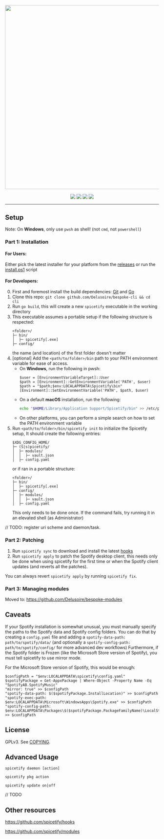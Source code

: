 <h3 align="center"><a href="https://spicetify.app/"><img src="https://i.imgur.com/iwcLITQ.png" width="600px"></a></h3>
<p align="center">
  <a href="https://goreportcard.com/report/github.com/Delusoire/bespoke-cli/v3"><img src="https://goreportcard.com/badge/github.com/Delusoire/bespoke-cli/v3"></a>
  <a href="https://github.com/Delusoire/bespoke-cli/releases"><img src="https://img.shields.io/github/downloads/spicetify/spicetify-cli/total.svg?colorB=97CA00"></a>
  <a href="https://discord.gg/VnevqPp2Rr"><img src="https://img.shields.io/discord/842219447716151306?label=chat&logo=discord&logoColor=discord"></a>
  <a href="https://www.reddit.com/r/spicetify"><img src="https://img.shields.io/reddit/subreddit-subscribers/spicetify?logo=reddit"></a>
</p>

---

## Setup

Note: On **Windows**, only use `pwsh` as shell! (not `cmd`, not `powershell`)

### Part 1: Installation

#### For Users:

Either pick the latest installer for your platform from the [releases](https://github.com/Delusoire/bespoke-cli/releases) or run the [install.ps1](install.ps1) script

#### For Developers:

0. First and foremost install the build dependencies:
   [Git](https://git-scm.com/downloads) and [Go](https://go.dev/doc/install)
1. Clone this repo: `git clone github.com/Delusoire/bespoke-cli && cd cli`
2. Run `go build`, this will create a new `spicetify` executable in the working directory
3. This executable assumes a portable setup if the following structure is respected:
      ```
      <folder>/
      ├─ bin/
      │  ├─ spicetify[.exe]
      ├─ config/
      ```
   the name (and location) of the first folder doesn't matter
4. [optional] Add the `<path/to/folder>/bin` path to your PATH environment variable for ease of access.
   - On **Windows**, run the following in pwsh:
        ```pwsh
        $user = [EnvironmentVariableTarget]::User
        $path = [Environment]::GetEnvironmentVariable('PATH', $user)
        $path = "$path;$env:LOCALAPPDATA\Spicetify\bin"
        [Environment]::SetEnvironmentVariable('PATH', $path, $user)
        ```
   - On a default **macOS** installation, run the following:
        ```zsh
        echo "$HOME/Library/Application Support/Spicetify/bin" >> /etc/paths
        ```
   - On other platforms, you can perform a simple search on how to set the PATH environment variable
5. Run `<path/to/folder>/bin/spicetify init` to initialize the Spicetify setup,
   It should create the following entries:
      ```
      $XDG_CONFIG_HOME/
      ├─ (S|s)picetify/
      │  ├─ modules/
      │  │  ├─ vault.json
      │  ├─ config.yaml
      ```
   or if ran in a portable structure:
      ```
      <folder>/
      ├─ bin/
      │  ├─ spicetify[.exe]
      ├─ config/
      │  ├─ modules/
      │  │  ├─ vault.json
      │  ├─ config.yaml
      ```
   This only needs to be done once. If the command fails, try running it in an elevated shell (as Administrator)

// TODO: register uri scheme and daemon/task. 

### Part 2: Patching

1. Run `spicetify sync` to download and install the latest
   [hooks](https://github.com/spicetify/hooks)
2. Run `spicetify apply` to patch the Spotify desktop client, this needs only be
   done when using spicetify for the first time or when the Spotify client
   updates (and reverts all the patches).

You can always revert `spicetify apply` by running `spicetify fix`.

### Part 3: Managing modules

Moved to: https://github.com/Delusoire/bespoke-modules

## Caveats

If your Spotify installation is somewhat unusual, you must manually specify the
paths to the Spotify data and Spotify config folders. You can do that by
creating a `config.yaml` file and adding a
`spotify-data-path: path/to/spotify/data/` (and optionally a
`spotify-config-path: path/to/spotify/config/` for more advanced dev workflows)
Furthermore, if the Spotify folder is Frozen (like the Microsoft Store version
of Spotify), you must tell spicetify to use mirror mode.

For the Microsoft Store version of Spotify, this would be enough:

```
$configPath = "$env:LOCALAPPDATA\spicetify\config.yaml"
$spotifyPackage = Get-AppxPackage | Where-Object -Property Name -Eq "SpotifyAB.SpotifyMusic"
"mirror: true" >> $configPath
"spotify-data-path: $($spotifyPackage.InstallLocation)" >> $configPath
"spotify-exec-path: $env:LOCALAPPDATA\Microsoft\WindowsApps\Spotify.exe" >> $configPath
"spotify-config-path: $env:LOCALAPPDATA\Packages\$($spotifyPackage.PackageFamilyName)\LocalState\Spotify\" >> $configPath
```

## License

GPLv3. See [COPYING](COPYING).

## Advanced Usage

`spicetify daemon [action]`

`spicetify pkg action`

`spicetify update on|off`

// TODO

## Other resources

https://github.com/spicetify/hooks

https://github.com/spicetify/modules
